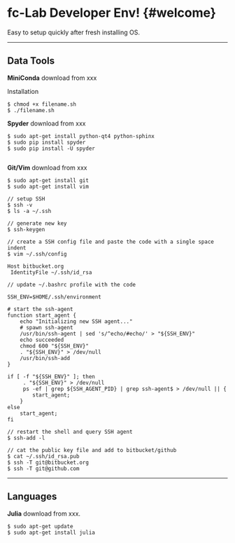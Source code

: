 fc-Lab Developer Env!	{#welcome}
=====================


Easy to setup quickly after fresh installing OS.


----------


Data Tools
---------

**MiniConda** download from xxx

Installation
```
$ chmod +x filename.sh
$ ./filename.sh
```

**Spyder** download from xxx
```
$ sudo apt-get install python-qt4 python-sphinx
$ sudo pip install spyder
$ sudo pip install -U spyder


```

**Git/Vim** download from xxx
```
$ sudo apt-get install git
$ sudo apt-get install vim
```
```
// setup SSH
$ ssh -v
$ ls -a ~/.ssh

// generate new key
$ ssh-keygen

// create a SSH config file and paste the code with a single space indent
$ vim ~/.ssh/config

Host bitbucket.org
 IdentityFile ~/.ssh/id_rsa

// update ~/.bashrc profile with the code

SSH_ENV=$HOME/.ssh/environment
   
# start the ssh-agent
function start_agent {
    echo "Initializing new SSH agent..."
    # spawn ssh-agent
    /usr/bin/ssh-agent | sed 's/^echo/#echo/' > "${SSH_ENV}"
    echo succeeded
    chmod 600 "${SSH_ENV}"
    . "${SSH_ENV}" > /dev/null
    /usr/bin/ssh-add
}
   
if [ -f "${SSH_ENV}" ]; then
     . "${SSH_ENV}" > /dev/null
     ps -ef | grep ${SSH_AGENT_PID} | grep ssh-agent$ > /dev/null || {
        start_agent;
    }
else
    start_agent;
fi

// restart the shell and query SSH agent
$ ssh-add -l

// cat the public key file and add to bitbucket/github
$ cat ~/.ssh/id_rsa.pub
$ ssh -T git@bitbucket.org
$ ssh -T git@github.com

```


----------


Languages
---------

**Julia** download from xxx.
```
$ sudo apt-get update
$ sudo apt-get install julia
```



  [1]: http://linuxaria.com/howto/use-vim-at-its-best-to-edit-your-puppet-manifests?lang=en
  [2]: https://confluence.atlassian.com/display/BITBUCKET/Set+up+SSH+for+Git

